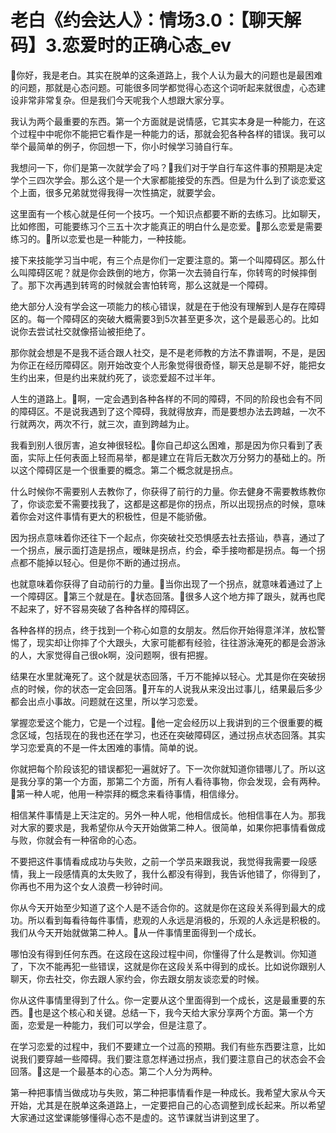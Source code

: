 # 老白《约会达人》：情场3.0：【聊天解码】3.恋爱时的正确心态_ev

🎼你好，我是老白。其实在脱单的这条道路上，我个人认为最大的问题也是最困难的问题，那就是心态问题。可能很多同学都觉得心态这个词听起来就很虚，心态建设非常非常复杂。但是我们今天呢我个人想跟大家分享。

我认为两个最重要的东西。第一个方面就是说情感，它其实本身是一种能力，在这个过程中中呢你不能把它看作是一种能力的话，那就会犯各种各样的错误。我可以举个最简单的例子，你回想一下，你小时候学习骑自行车。

我想问一下，你们是第一次就学会了吗？🎼我们对于学自行车这件事的预期是决定学个三四次学会。那么这个是一个大家都能接受的东西。但是为什么到了谈恋爱这个上面，很多兄弟就觉得我得一次性搞定，就要学会。

这里面有一个核心就是任何一个技巧。一个知识点都要不断的去练习。比如聊天，比如修图，可能要练习个三五十次才能真正的明白什么是恋爱。🎼那么恋爱是需要练习的。🎼所以恋爱也是一种能力，一种技能。

接下来技能学习当中呢，有三个点是你们一定要注意的。第一个叫障碍区。那么什么叫障碍区呢？就是你会跌倒的地方，你第一次去骑自行车，你转弯的时候摔倒了。那下次再遇到转弯的时候就会害怕转弯，那么这就是一个障碍。

绝大部分人没有学会这一项能力的核心错误，就是在于他没有理解到人是存在障碍区的。每一个障碍区的突破大概需要3到5次甚至更多次，这个是最恶心的。比如说你去尝试社交就像搭讪被拒绝了。

那你就会想是不是我不适合跟人社交，是不是老师教的方法不靠谱啊，不是，是因为你正在经历障碍区。刚开始改变个人形象觉得很奇怪，聊天总是聊不好，能把女生约出来，但是约出来就约死了，谈恋爱超不过半年。

人生的道路上。🎼啊，一定会遇到各种各样的不同的障碍，不同的阶段也会有不同的障碍区。不是说我遇到了这个障碍，我就得放弃，而是要想办法去跨越，一次不行就两次，两次不行，就三次，直到跨越为止。

我看到别人很厉害，追女神很轻松。🎼你自己却这么困难，那是因为你只看到了表面，实际上任何表面上轻而易举，都是建立在背后无数次万分努力的基础上的。所以这个障碍区是一个很重要的概念。第二个概念就是拐点。

什么时候你不需要别人去教你了，你获得了前行的力量。你去健身不需要教练教你了，你谈恋爱不需要找我了，这都是这都是你的拐点，所以出现拐点的时候，意味着你会对这件事情有更大的积极性，但是不能骄傲。

因为拐点意味着你还往下一个起点，你突破社交恐惧感去社去搭讪，恭喜，通过了一个拐点，展示面打造是拐点，暧昧是拐点，约会，牵手接吻都是拐点。每一个拐点都不能掉以轻心。但是你不断的通过拐点。

也就意味着你获得了自动前行的力量。🎼当你出现了一个拐点，就意味着通过了上一个障碍区。🎼第三个就是在。🎼状态回落。🎼很多人这个地方摔了跟头，就再也爬不起来了，好不容易突破了各种各样的障碍区。

各种各样的拐点，终于找到一个称心如意的女朋友。然后你开始得意洋洋，放松警惕了，现实却让你摔了个大跟头，大家可能都有经验，往往游泳淹死的都是会游泳的人，大家觉得自己很ok啊，没问题啊，很有把握。

结果在水里就淹死了。这个就是状态回落，千万不能掉以轻心。尤其是你在突破拐点的时候，你的状态一定会回落。🎼开车的人说我从来没出过事儿，结果最后多少都会出点小事故。问题就在这里，所以学习恋爱。

掌握恋爱这个能力，它是一个过程。🎼他一定会经历以上我讲到的三个很重要的概念区域，包括现在的我也还在学习，也还在突破障碍区，通过拐点状态回落。其实学习恋爱真的不是一件太困难的事情。简单的说。

你就把每个阶段该犯的错误都犯一遍就好了。下一次你就知道你错哪儿了。所以这是我分享的第一个方面，那第二个方面，所有人看待事物，你会发现，会有两种。🎼第一种人呢，他用一种崇拜的概念来看待事情，相信缘分。

相信某件事情是上天注定的。另外一种人呢，他相信成长。他相信事在人为。那我对大家的要求是，我希望你从今天开始做第二种人。很简单，如果你把事情看做成与败，你就会有一种宿命的心态。

不要把这件事情看成成功与失败，之前一个学员来跟我说，我觉得我需要一段感情，我上一段感情真的太失败了，我什么都没有得到，我告诉他错了，你得到了，你再也不用为这个女人浪费一秒钟时间。

你从今天开始至少知道了这个人是不适合你的。这就是你在这段关系得到最大的成功。所以看到每看待每件事情，悲观的人永远是消极的，乐观的人永远是积极的。我们从今天开始就做第二种人。🎼从一件事情里面得到一个成长。

哪怕没有得到任何东西。在这段在这段过程中间，你懂得了什么是教训。你知道了，下次不能再犯一些错误，这就是你在这段关系中得到的成长。比如说你跟别人聊天，你去社交，你去跟人家约会，你去跟女朋友谈恋爱的时候。

你从这件事情里得到了什么。你一定要从这个里面得到一个成长，这是最重要的东西。🎼也是这个核心和关键。总结一下，我今天给大家分享两个方面。第一个方面，恋爱是一种能力，我们可以学会，但是注意了。

在学习恋爱的过程中，我们不要建立一个过高的预期。我们有些东西要注意，比如说我们要穿越一些障碍。我们要注意怎样通过拐点，我们要注意自己的状态会不会回落。🎼这是一个最基本的心态。第二个人分为两种。

第一种把事情当做成功与失败，第二种把事情看作是一种成长。我希望大家从今天开始，尤其是在脱单这条道路上，一定要把自己的心态调整到成长起来。所以希望大家通过这堂课能够懂得心态不是虚的。这节课就当讲到这里了。

